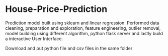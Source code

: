 # House-Price-Prediction

Prediction model built using sklearn and linear regression. Performed data cleaning, preparation and exploration, feature engineering, outlier removal, model building using different algorithm, python flask server and lastly build a interactive User Interface.

Download and put python file and csv files in the same folder
